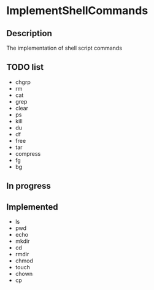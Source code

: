 # ImplementShellCommands

## Description
The implementation of shell script commands


## TODO list
- chgrp
- rm
- cat
- grep
- clear
- ps
- kill
- du
- df
- free
- tar
- compress
- fg
- bg

## In progress

## Implemented
- ls
- pwd
- echo
- mkdir
- cd
- rmdir
- chmod
- touch
- chown
- cp
